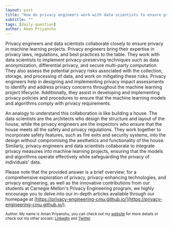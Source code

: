 ```yaml
---
layout: post
title: "How do privacy engineers work with data scientists to ensure privacy in machine learning projects?"
subtitle: ""
tags: [daily-question]
author: Aman Priyanshu
---
```


Privacy engineers and data scientists collaborate closely to ensure privacy in machine learning projects. Privacy engineers bring their expertise in privacy laws, regulations, and best practices to the table. They work with data scientists to implement privacy-preserving techniques such as data anonymization, differential privacy, and secure multi-party computation. They also assess the potential privacy risks associated with the collection, storage, and processing of data, and work on mitigating these risks. Privacy engineers help in designing and implementing privacy impact assessments to identify and address privacy concerns throughout the machine learning project lifecycle. Additionally, they assist in developing and implementing privacy policies and procedures to ensure that the machine learning models and algorithms comply with privacy requirements.

An analogy to understand this collaboration is like building a house. The data scientists are the architects who design the structure and layout of the house, while the privacy engineers are the inspectors who ensure that the house meets all the safety and privacy regulations. They work together to incorporate safety features, such as fire exits and security systems, into the design without compromising the aesthetics and functionality of the house. Similarly, privacy engineers and data scientists collaborate to integrate privacy measures into machine learning projects, ensuring that the models and algorithms operate effectively while safeguarding the privacy of individuals' data.

Please note that the provided answer is a brief overview; for a comprehensive exploration of privacy, privacy-enhancing technologies, and privacy engineering, as well as the innovative contributions from our students at Carnegie Mellon's Privacy Engineering program, we highly encourage you to delve into our in-depth articles available through our homepage at [https://privacy-engineering-cmu.github.io/](https://privacy-engineering-cmu.github.io/).

<small>Author: My name is Aman Priyanshu, you can check out my [website](https://amanpriyanshu.github.io/) for more details or check out my other socials: [LinkedIn](https://www.linkedin.com/in/aman-priyanshu/) and [Twitter](https://twitter.com/AmanPriyanshu6)</small>
